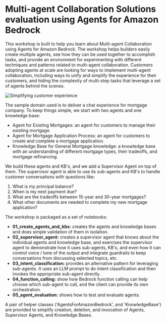 # Multi-agent Collaboration Solutions evaluation using Agents for Amazon Bedrock
This workshop is built to help you learn about Multi-agent Collaboration using Agents for Amazon Bedrock.
The workshop helps builders easily create multiple agents, see how they can be used together to
accomplish tasks, and provide an environment for experimenting with different techniques and 
patterns related to multi-agent collaboration. Customers adopting agents at scale are looking for ways
to implement multi-agent collaboration, including ways to unify and simplify the experience for their
customers, and hiding the complexity of multi-step tasks that leverage a set of agents behind the scenes.

![Simplifying customer experience](multi-agent-collab.png)

The sample domain used is to deliver a chat experience for mortgage company. To keep things simple,
we start with two agents and one knowledge base:

- Agent for Existing Mortgages: an agent for customers to manage their existing mortgage.
- Agent for Mortgage Application Process: an agent for customers to create and complete a mortgage application.
- Knowledge Base for General Mortgage knowledge: a knowledge base with an understanding of different mortgage types,
their tradeoffs, and mortgage refinancing.

We build these agents and KB's, and we add a Supervisor Agent on top of them. The supervisor agent is able to
use its sub-agents and KB's to handle customer conversations with questions like:

1. What is my principal balance?
2. When is my next payment due?
3. What are the tradeoffs between 15-year and 30-year mortgages?
4. What other documents are needed to complete my new mortgage application?

The workshop is packaged as a set of notebooks:

- **01_create_agents_and_kbs:** creates the agents and knowledge bases and does simple validation of them in isolation.
- **02_supervisor_agent:** creates a supervisor agent that knows about the individual agents 
and knowledge base, and exercises the supervisor agent to demonstrate how it uses sub-agents, KB's, and even how it can control voice / tone of the output
and integrate guardrails to keep conversations from discussing selected topics, etc.
- **03_intent_classification:** provides an alternative pattern for leveraging sub-agents. It
uses an LLM prompt to do intent classification and then invokes the appropriate sub-agent
directly.
- **04_function_calling:** show how Bedrock function calling can help choose which sub-agent
to call, and the client can provide its own orchestration.
- **05_agent_evaluation:** shows how to test and evaluate agents.

A pair of helper classes ('AgentsForAmazonBedrock', and 'KnowledgeBase') are provided to
simplify creation, deletion, and invocation of Agents, Supervisor Agents, and Knowledge Bases.
